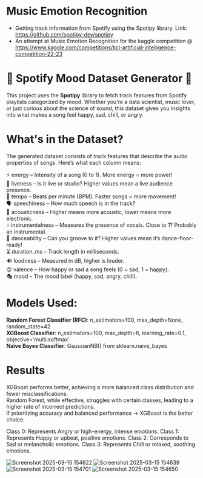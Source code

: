# Music Emotion Recognition
- Getting track information from Spotify using the Spotipy library.
  Link: https://github.com/spotipy-dev/spotipy
- An attempt at Music Emotion Recognition for the kaggle competition @ https://www.kaggle.com/competitions/kcl-artificial-intelligence-competition-22-23

# 🎵 Spotify Mood Dataset Generator 🎵
This project uses the **Spotipy** library to fetch track features from Spotify playlists categorized by mood. Whether you're a data scientist, music lover, or just curious about the science of sound, this dataset gives you insights into what makes a song feel happy, sad, chill, or angry.

# What's in the Dataset?
The generated dataset consists of track features that describe the audio properties of songs. Here’s what each column means:

⚡ energy – Intensity of a song (0 to 1). More energy = more power!  
🎤 liveness – Is it live or studio? Higher values mean a live audience presence.  
🏃 tempo – Beats per minute (BPM). Faster songs = more movement!  
🗣️ speechiness – How much speech is in the track?  
🎸 acousticness – Higher means more acoustic, lower means more electronic.  
🎶 instrumentalness – Measures the presence of vocals. Close to 1? Probably an instrumental.  
💃 danceability – Can you groove to it? Higher values mean it’s dance-floor-ready!  
⏳ duration_ms – Track length in milliseconds.  
🔊 loudness – Measured in dB, higher is louder.  
😊 valence – How happy or sad a song feels (0 = sad, 1 = happy).  
🎭 mood – The mood label (happy, sad, angry, chill).  

# Models Used:

**Random Forest Classifier (RFC)**: n_estimators=100, max_depth=None, random_state=42  
**XGBoost Classifier**: n_estimators=100, max_depth=6, learning_rate=0.1, objective='multi:softmax'  
**Naïve Bayes Classifier**: GaussianNB() from sklearn.naive_bayes  

# Results
XGBoost performs better, achieving a more balanced class distribution and fewer misclassifications.  
Random Forest, while effective, struggles with certain classes, leading to a higher rate of incorrect predictions.  
If prioritizing accuracy and balanced performance → XGBoost is the better choice.  

Class 0: Represents Angry or high-energy, intense emotions.
Class 1: Represents Happy or upbeat, positive emotions.
Class 2: Corresponds to Sad or melancholic emotions.
Class 3: Represents Chill or relaxed, soothing emotions.

![Screenshot 2025-03-15 154622](https://github.com/user-attachments/assets/eca7d2a3-4490-4eea-b88e-43d6a566de47)
![Screenshot 2025-03-15 154639](https://github.com/user-attachments/assets/bb0cf192-4bd9-4233-a8d4-9fad4b68b01b)
![Screenshot 2025-03-15 154701](https://github.com/user-attachments/assets/9b3fa6dd-18c9-49fb-89fd-da9602f8747b)
![Screenshot 2025-03-15 154650](https://github.com/user-attachments/assets/8c37edde-8aa2-470c-9147-121fb5256cbe)
